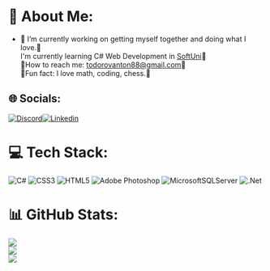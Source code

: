 # 💫 About Me:
- 🔭 I’m currently working on getting myself together and doing what I love.🔹<br>I'm currently learning C# Web Development in [SoftUni](https://softuni.bg/)🔹<br>🔹How to reach me: todorovanton88@gmail.com🔹<br>🔹Fun fact: I love math, coding, chess.🔹

## 🌐 Socials:
[![Discord](https://img.shields.io/badge/Discord-%237289DA.svg?logo=discord&logoColor=white)](https://discord.com/invite/Peshp#3759)[![Linkedin](https://img.shields.io/badge/Linkedin-%23FF0000.svg?logo=Linkedin&logoColor=white)](https://www.linkedin.com/in/anton-todorov-todorov/) 

# 💻 Tech Stack:
![C#](https://img.shields.io/badge/c%23-%23239120.svg?style=for-the-badge&logo=c-sharp&logoColor=white) ![CSS3](https://img.shields.io/badge/css3-%231572B6.svg?style=for-the-badge&logo=css3&logoColor=white) ![HTML5](https://img.shields.io/badge/html5-%23E34F26.svg?style=for-the-badge&logo=html5&logoColor=white) ![Adobe Photoshop](https://img.shields.io/badge/adobephotoshop-%2331A8FF.svg?style=for-the-badge&logo=adobephotoshop&logoColor=white) ![MicrosoftSQLServer](https://img.shields.io/badge/Microsoft%20SQL%20Server-CC2927?style=for-the-badge&logo=microsoft%20sql%20server&logoColor=white) ![.Net](https://img.shields.io/badge/.NET-5C2D91?style=for-the-badge&logo=.net&logoColor=white)
# 📊 GitHub Stats:
![](https://github-readme-stats.vercel.app/api?username=Peshp&theme=blueberry&hide_border=false&include_all_commits=false&count_private=false)<br/>
![](https://github-readme-streak-stats.herokuapp.com/?user=Peshp&theme=blueberry&hide_border=false)<br/>
![](https://github-readme-stats.vercel.app/api/top-langs/?username=Peshp&theme=blueberry&hide_border=false&include_all_commits=false&count_private=false&layout=compact)
 
